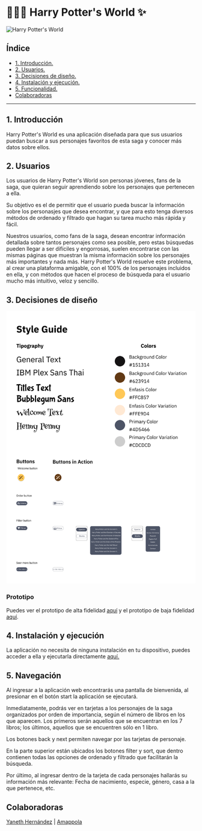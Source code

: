 # 🧙🏻‍♂️ **Harry Potter's World** ✨

![Harry Potter's World](./thumbnail.png)
## Índice

* [1. Introducción.](#1-introducción)
* [2. Usuarios.](#2-usuarios)
* [3. Decisiones de diseño.](#3-decisiones-de-diseño)
* [4. Instalación y ejecución.](#4-instalación-y-ejecución)
* [5. Funcionalidad.](#5-funcionalidad)
* [Colaboradoras](#Colaboradoras)


***

## 1. Introducción
Harry Potter's World es una aplicación diseñada para que sus usuarios puedan buscar a sus personajes favoritos de esta saga y conocer más datos sobre ellos.
## 2. Usuarios
Los usuarios de Harry Potter's World son personas jóvenes, fans de la saga, que quieran seguir aprendiendo sobre los personajes que pertenecen a ella.

Su objetivo es el de permitir que el usuario pueda buscar la información sobre los personasjes que desea encontrar, y que para esto tenga diversos métodos de ordenado y filtrado que hagan su tarea mucho más rápida y fácil.

Nuestros usuarios, como fans de la saga, desean encontrar información detallada sobre tantos personajes como sea posible, pero estas búsquedas pueden llegar a ser difíciles y engorrosas, suelen encontrarse con las mismas páginas que muestran la misma información sobre los personajes más importantes y nada más. Harry Potter's World resuelve este problema, al crear una plataforma amigable, con el 100% de los personajes incluidos en ella, y con métodos que hacen el proceso de búsqueda para el usuario mucho más intuitivo, veloz y sencillo.

## 3. Decisiones de diseño
![Guía de estilos](./styleGuide.png)
### **Prototipo**
Puedes ver el prototipo de alta fidelidad [aquí](https://www.figma.com/file/h4lVco0D8PiTlSNLkZ0wFR/Data-Lovers-Laboratoria-%7C-Alta-Fidelidad?node-id=0%3A1) y el prototipo de baja fidelidad [aquí](https://www.figma.com/file/av0D3RiMeLxjRkFb6PfO5d/Data-Lovers-Laboratoria-%7C-Baja-Fidelidad?node-id=0%3A1).

## 4. Instalación y ejecución
La aplicación no necesita de ninguna instalación en tu dispositivo, puedes acceder a ella y ejecutarla directamente [aquí.](https://amappola7.github.io/data-lovers/src/)

## 5. Navegación
Al ingresar a la aplicación web encontrarás una pantalla de bienvenida, al presionar en el botón start la aplicación se ejecutará.

Inmediatamente, podrás ver en tarjetas a los personajes de la saga organizados por orden de importancia, según el número de libros en los que aparecen. Los primeros serán aquellos que se encuentran en los 7 libros; los últimos, aquellos que se encuentren sólo en 1 libro.

Los botones back y next permiten navegar por las tarjetas de personaje.

En la parte superior están ubicados los botones filter y sort, que dentro contienen todas las opciones de ordenado y filtrado que facilitarán la búsqueda.

Por último, al ingresar dentro de la tarjeta de cada personajes hallarás su información más relevante: Fecha de nacimiento, especie, género, casa a la que pertenece, etc.

## Colaboradoras
[Yaneth Hernández](https://github.com/yaneth-hernandez) | [Amappola](https://github.com/amappola7/)

